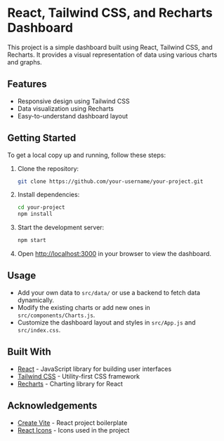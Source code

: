 # React, Tailwind CSS, and Recharts Dashboard

This project is a simple dashboard built using React, Tailwind CSS, and Recharts. It provides a visual representation of data using various charts and graphs.

## Features

- Responsive design using Tailwind CSS
- Data visualization using Recharts
- Easy-to-understand dashboard layout

## Getting Started

To get a local copy up and running, follow these steps:

1. Clone the repository:

   ```sh
   git clone https://github.com/your-username/your-project.git
   ```

2. Install dependencies:

   ```sh
   cd your-project
   npm install
   ```

3. Start the development server:

   ```sh
   npm start
   ```

4. Open [http://localhost:3000](http://localhost:3000) in your browser to view the dashboard.

## Usage

- Add your own data to `src/data/` or use a backend to fetch data dynamically.
- Modify the existing charts or add new ones in `src/components/Charts.js`.
- Customize the dashboard layout and styles in `src/App.js` and `src/index.css`.

## Built With

- [React](https://reactjs.org/) - JavaScript library for building user interfaces
- [Tailwind CSS](https://tailwindcss.com/) - Utility-first CSS framework
- [Recharts](https://recharts.org/) - Charting library for React

## Acknowledgements

- [Create Vite](https://tailwindcss.com/docs/guides/vite) - React project boilerplate
- [React Icons](https://react-icons.github.io/react-icons/) - Icons used in the project
